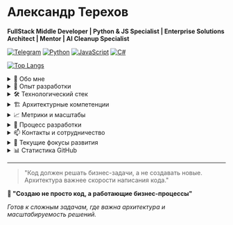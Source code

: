 # Александр Терехов
**FullStack Middle Developer | Python & JS Specialist | Enterprise Solutions Architect | Mentor | AI Cleanup Specialist**

[![Telegram](https://img.shields.io/badge/Telegram-%40tereander-blue)](https://t.me/tereander)
[![Python](https://img.shields.io/badge/Python-3.10%2B-%233776AB?logo=python&logoColor=white)](https://python.org)
[![JavaScript](https://img.shields.io/badge/JavaScript-ES6%2B-%23F7DF1E?logo=javascript&logoColor=black)](https://javascript.com)
[![C#](https://img.shields.io/badge/C%23-.NET-%23239120?logo=c-sharp&logoColor=white)](https://dotnet.microsoft.com)

[![Top Langs](https://github-readme-stats-pfuhvzz8h-tereanders-projects.vercel.app/api/top-langs/?username=Tereander&theme=vision-friendly-dark&locale=ru)]([https://github.com/Tereander](https://github-readme-stats-pfuhvzz8h-tereanders-projects.vercel.app/api/top-langs/?username=Tereander&theme=vision-friendly-dark&locale=ru))


<details>
<summary>🚀 Обо мне</summary>

FullStack разработчик с опытом создания enterprise-решений для крупных компаний. Специализируюсь на разработке систем автоматизации бизнес-процессов, сложных веб-интерфейсов и интеграции корпоративных систем.

**Ключевая экспертиза:** проектирование архитектуры, оптимизация рабочих процессов, разработка под высокие нагрузки, менторство команд.
</details>

<details>
<summary>💼 Опыт разработки</summary>

### 🔄 **Системы управления нагрузкой и балансировки задач**
**Технологический стек:** Python, Flask, PostgreSQL, FastAPI, GitLab CI, Nginx

**Решаемые задачи:**
- Реализация алгоритмов распределения задач среди больших команд (100+ пользователей)
- Интеграция с корпоративными системами учета (Ticketing systems, HR-порталы)
- Разработка систем расчета сложности задач и приоритизации
- Создание систем мониторинга доступности сотрудников
- Визуализация метрик нагрузки в реальном времени

**Достижения:** Снижение времени распределения задач с 15+ минут до секунд, автоматизация рутинных процессов.

### 🛍 **E-commerce платформы для внутреннего использования**
**Технологический стек:** Python, Flask, PostgreSQL, HTML/CSS/JS, FastAPI

**Функциональность:**
- Системы балльной лояльности и мотивации сотрудников
- Управление товарными каталогами и заказами
- Интеграция с корпоративными системами аутентификации
- Панели администрирования с расширенной аналитикой
- Механизмы пакетной обработки транзакций

### 🤖 **Экосистема Telegram-ботов для бизнес-процессов**
**Технологический стек:** Python, Flask, PostgreSQL, Telegram API

**Разработанные решения:**
- Боты для уведомлений о статусах задач и событий
- Системы взаимодействия с сообществами и участниками мероприятий
- Боты для мониторинга и проверки систем
- Anti-spam решения для корпоративных чатов
- Интеграция с веб-сервисами через webhooks

### 🧠 **Нейросетевые решения и AI-проекты**
**Технологический стек:** Python, TensorFlow, PyTorch, FastAPI

**Реализованные проекты:**
- Модели классификации и прогнозирования
- NLP-решения для обработки текстов
- Компьютерное зрение для анализа изображений
- Интеграция AI-моделей в бизнес-процессы
- REST API для обслуживания ML-моделей

### 📊 **Веб-дашборды и BI-системы**
**Технологический стек:** HTML/CSS/JS, Python, Flask, PostgreSQL, Chart.js

**Реализованные возможности:**
- Дашборды для мониторинга KPI и метрик эффективности
- Системы визуализации больших объемов данных
- Интерактивные отчеты для руководства
- Фильтрация и агрегация данных в реальном времени
- Экспорт отчетов в различные форматы
</details>

<details>
<summary>🛠 Технологический стек</summary>

### **Backend Development**
![Python](https://img.shields.io/badge/Python-Advanced-%233776AB?logo=python&logoColor=white)
![Flask](https://img.shields.io/badge/Flask-Advanced-%23000?logo=flask&logoColor=white)
![FastAPI](https://img.shields.io/badge/FastAPI-Advanced-%23009688?logo=fastapi&logoColor=white)
![Telegram API](https://img.shields.io/badge/Telegram_API-Expert-%2326A5E4?logo=telegram&logoColor=white)
![PostgreSQL](https://img.shields.io/badge/PostgreSQL-Advanced-%23316192?logo=postgresql&logoColor=white)

### **AI/ML Development**
![TensorFlow](https://img.shields.io/badge/TensorFlow-Beginner-%23FF6F00?logo=tensorflow&logoColor=white)
![PyTorch](https://img.shields.io/badge/PyTorch-Beginner-%23EE4C2C?logo=pytorch&logoColor=white)
![Scikit-learn](https://img.shields.io/badge/Scikit--learn-Beginner-%23F7931E?logo=scikit-learn&logoColor=white)

### **Frontend Development**
![HTML5](https://img.shields.io/badge/HTML5-Expert-%23E34F26?logo=html5&logoColor=white)
![CSS3](https://img.shields.io/badge/CSS3-Expert-%231572B6?logo=css3&logoColor=white)
![JavaScript](https://img.shields.io/badge/JavaScript-Intermediate-%23F7DF1E?logo=javascript&logoColor=black)
![Chart.js](https://img.shields.io/badge/Chart.js-Intermediate-%23FF6384?logo=chart.js&logoColor=white)

### **DevOps & Infrastructure**
![GitLab CI](https://img.shields.io/badge/GitLab_CI-Beginner-%23FC6D26?logo=gitlab&logoColor=white)
![Nginx](https://img.shields.io/badge/Nginx-Beginner-%23009639?logo=nginx&logoColor=white)
![Zabbix](https://img.shields.io/badge/Zabbix-Beginner-%23D50000?logo=zabbix&logoColor=white)

### **Additional Technologies**
![C#](https://img.shields.io/badge/C%23-Intermediate-%23239120?logo=c-sharp&logoColor=white)
![Java](https://img.shields.io/badge/Java-Beginner-%23ED8B00?logo=java&logoColor=white)
</details>

<details>
<summary>🏗️ Архитектурные компетенции</summary>

### **Проектирование систем**
- Микросервисная архитектура
- Event-Driven Architecture (EDA)
- Многопоточная обработка данных
- Проектирование REST API
- Интеграция с внешними системами (REST, SOAP, Databases)

### **Базы данных и оптимизация**
- Проектирование реляционных схем данных
- Оптимизация SQL-запросов и индексов
- Репликация и стратегии бэкапов
- Работа с большими объемами данных (тысячи записей/день)

### **Инфраструктура и deployment**
- Настройка CI/CD pipelines
- Мониторинг производительности и логирование
- Развертывание на продакшн-серверах Windows/Linux
- Конфигурация веб-серверов и прокси
</details>

<details>
<summary>📈 Метрики и масштабы</summary>

**Обрабатываемые нагрузки:**
- Системы для 100+ concurrent пользователей
- Обработка 10,000+ операций ежедневно
- Интеграция с 5+ корпоративными системами одновременно
- Реальное время отклика интерфейсов (< 1 секунда)
</details>

<details>
<summary>🎯 Процесс разработки</summary>

### **Подход к проектам**
- Full-cycle разработка от составления ТЗ до продакшн-развертывания
- Акцент на чистом коде и поддерживаемой архитектуре
- Детальное документирование решений и создание схем
- Тесное взаимодействие с бизнес-пользователями
- Создание сопроводительной документации

### **Менторство и обучение**
- Проведение обучения по основам разработки
- Индивидуальное менторство разработчиков
- Создание учебных материалов и документации
- Обучение работе с нейросетевыми технологиями
</details>

<details>
<summary>📫 Контакты и сотрудничество</summary>

- **Telegram:** [@tereander](https://t.me/tereander)
- **GitHub:** [tereander](https://github.com/tereander)

### **Открыт к:**
- 🤝 Сложным enterprise-проектам
- 👨‍💻 Менторству и обучению разработчиков
- 🔧 Консультациям по архитектуре Python/Flask систем
- 🚀 Оптимизации существующих бизнес-процессов
- 🧠 Проектам в области AI и нейросетей
</details>

<details>
<summary>🌱 Текущие фокусы развития</summary>

- 🔭 **Изучаю:** Docker, Kubernetes, высоконагруженные системы
- 🌱 **Развиваю:** Навыки работы с C# и .NET ecosystem
- 💡 **Экспериментирую:** Нейросетевые архитектуры, ML-ops
- 👥 **Углубляю:** Знания в области микросервисной архитектуры
- 🧠 **Исследую:** Практическое применение AI в бизнес-процессах
</details>

<details>
<summary>📊 Статистика GitHub</summary>

### :fire: Моя статистика:
[![GitHub Streak](https://github-readme-streak-stats.herokuapp.com?user=Tereander&locale=ru&theme=dark)](https://git.io/streak-stats)

[![Top Langs](https://github-readme-stats.vercel.app/api/top-langs/?username=Tereander&theme=vision-friendly-dark&locale=ru)](https://github.com/Tereander/github-readme-stats)

![Anurag's GitHub stats](https://github-readme-stats.vercel.app/api?username=Tereander&show_icons=true&theme=radical&locale=ru)

[![trophy](https://github-profile-trophy.vercel.app/?username=Tereander&theme=onedark)](https://github.com/ryo-ma/github-profile-trophy)
</details>

---

> "Код должен решать бизнес-задачи, а не создавать новые. Архитектура важнее скорости написания кода."

**💼 "Создаю не просто код, а работающие бизнес-процессы"**

*Готов к сложным задачам, где важна архитектура и масштабируемость решений.*
